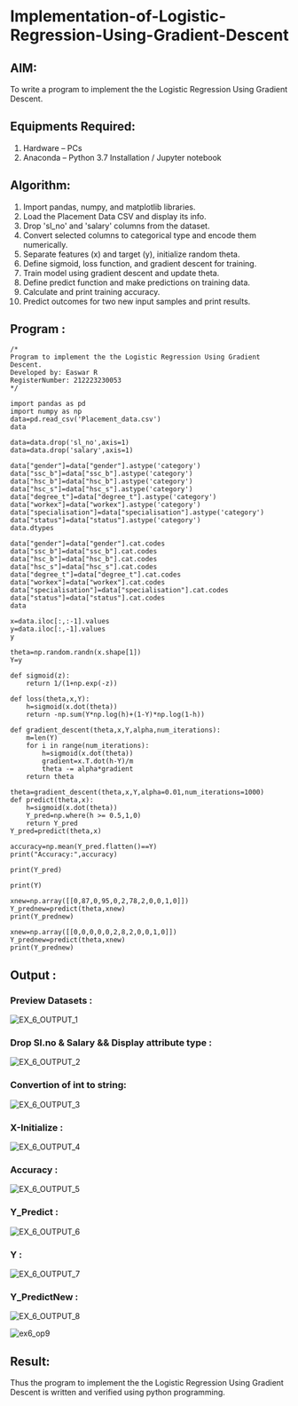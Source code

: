 # Implementation-of-Logistic-Regression-Using-Gradient-Descent

## AIM:
To write a program to implement the the Logistic Regression Using Gradient Descent.

## Equipments Required:
1. Hardware – PCs
2. Anaconda – Python 3.7 Installation / Jupyter notebook

## Algorithm:

1. Import pandas, numpy, and matplotlib libraries.
2. Load the Placement Data CSV and display its info.
3. Drop 'sl_no' and 'salary' columns from the dataset.
4. Convert selected columns to categorical type and encode them numerically.
5. Separate features (x) and target (y), initialize random theta.
6. Define sigmoid, loss function, and gradient descent for training.
7. Train model using gradient descent and update theta.
8. Define predict function and make predictions on training data.
9. Calculate and print training accuracy.
10. Predict outcomes for two new input samples and print results.


## Program :
```
/*
Program to implement the the Logistic Regression Using Gradient Descent.
Developed by: Easwar R
RegisterNumber: 212223230053
*/
```
```
import pandas as pd
import numpy as np
data=pd.read_csv('Placement_data.csv')
data

data=data.drop('sl_no',axis=1)
data=data.drop('salary',axis=1)

data["gender"]=data["gender"].astype('category')
data["ssc_b"]=data["ssc_b"].astype('category')
data["hsc_b"]=data["hsc_b"].astype('category')
data["hsc_s"]=data["hsc_s"].astype('category')
data["degree_t"]=data["degree_t"].astype('category')
data["workex"]=data["workex"].astype('category')
data["specialisation"]=data["specialisation"].astype('category')
data["status"]=data["status"].astype('category')
data.dtypes

data["gender"]=data["gender"].cat.codes
data["ssc_b"]=data["ssc_b"].cat.codes
data["hsc_b"]=data["hsc_b"].cat.codes
data["hsc_s"]=data["hsc_s"].cat.codes
data["degree_t"]=data["degree_t"].cat.codes
data["workex"]=data["workex"].cat.codes
data["specialisation"]=data["specialisation"].cat.codes
data["status"]=data["status"].cat.codes
data

x=data.iloc[:,:-1].values
y=data.iloc[:,-1].values
y

theta=np.random.randn(x.shape[1])
Y=y

def sigmoid(z):
    return 1/(1+np.exp(-z))

def loss(theta,x,Y):
    h=sigmoid(x.dot(theta))
    return -np.sum(Y*np.log(h)+(1-Y)*np.log(1-h))

def gradient_descent(theta,x,Y,alpha,num_iterations):
    m=len(Y)
    for i in range(num_iterations):
        h=sigmoid(x.dot(theta))
        gradient=x.T.dot(h-Y)/m
        theta -= alpha*gradient
    return theta

theta=gradient_descent(theta,x,Y,alpha=0.01,num_iterations=1000)
def predict(theta,x):
    h=sigmoid(x.dot(theta))
    Y_pred=np.where(h >= 0.5,1,0)
    return Y_pred
Y_pred=predict(theta,x)

accuracy=np.mean(Y_pred.flatten()==Y)
print("Accuracy:",accuracy)

print(Y_pred)

print(Y)

xnew=np.array([[0,87,0,95,0,2,78,2,0,0,1,0]])
Y_prednew=predict(theta,xnew)
print(Y_prednew)

xnew=np.array([[0,0,0,0,0,2,8,2,0,0,1,0]])
Y_prednew=predict(theta,xnew)
print(Y_prednew)

```

## Output :

### Preview Datasets :

![EX_6_OUTPUT_1](https://github.com/user-attachments/assets/c3cdc365-0520-40c4-a7f4-8cf83379a11c)

### Drop Sl.no & Salary && Display attribute type :

![EX_6_OUTPUT_2](https://github.com/user-attachments/assets/94b1b23f-f7d2-4e7c-857a-4a597b0d0dfd)


### Convertion of int to string:

![EX_6_OUTPUT_3](https://github.com/user-attachments/assets/b9d8906b-ff7a-490d-a849-860e0e1a2457)


### X-Initialize :

![EX_6_OUTPUT_4](https://github.com/user-attachments/assets/a8bebdd4-26db-438d-acf7-385ae84e81a9)


### Accuracy :

![EX_6_OUTPUT_5](https://github.com/user-attachments/assets/f41bcdfb-b769-46c2-8424-ffc105f2366a)

### Y_Predict :

![EX_6_OUTPUT_6](https://github.com/user-attachments/assets/b6e91620-a23f-424a-b544-f88e73524be4)


### Y :

![EX_6_OUTPUT_7](https://github.com/user-attachments/assets/c183dbdf-d124-455b-9f0b-f5328a33e053)


### Y_PredictNew :

![EX_6_OUTPUT_8](https://github.com/user-attachments/assets/7ff380b6-0333-49ef-9ccd-734228a6fd72)

![ex6_op9](https://github.com/user-attachments/assets/ad5ae392-712c-4901-8146-071d6d6ed6cd)

## Result:
Thus the program to implement the the Logistic Regression Using Gradient Descent is written and verified using python programming.
